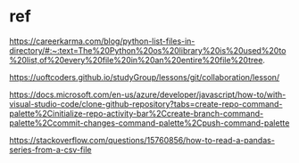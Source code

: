 # ref 

https://careerkarma.com/blog/python-list-files-in-directory/#:~:text=The%20Python%20os%20library%20is%20used%20to%20list,of%20every%20file%20in%20an%20entire%20file%20tree.

https://uoftcoders.github.io/studyGroup/lessons/git/collaboration/lesson/

https://docs.microsoft.com/en-us/azure/developer/javascript/how-to/with-visual-studio-code/clone-github-repository?tabs=create-repo-command-palette%2Cinitialize-repo-activity-bar%2Ccreate-branch-command-palette%2Ccommit-changes-command-palette%2Cpush-command-palette

https://stackoverflow.com/questions/15760856/how-to-read-a-pandas-series-from-a-csv-file

